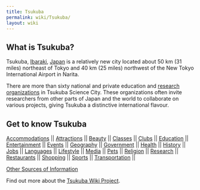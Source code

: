 ```yaml
---
title: Tsukuba
permalink: wiki/Tsukuba/
layout: wiki
---
```


What is Tsukuba?
----------------

Tsukuba, [Ibaraki](http://en.wikipedia.org/wiki/Ibaraki_Prefecture),
[Japan](http://en.wikipedia.org/wiki/Japan) is a relatively new city
located about 50 km (31 miles) northeast of Tokyo and 40 km (25 miles)
northwest of the New Tokyo International Airport in Narita.

There are more than sixty national and private education and [research
organizations](/wiki/Research_Organizations "wikilink") in Tsukuba Science
City. These organizations often invite researchers from other parts of
Japan and the world to collaborate on various projects, giving Tsukuba a
distinctive international flavour.

Get to know Tsukuba
-------------------

[Accommodations](/wiki/Accommodations "wikilink") ||
[Attractions](/wiki/Attractions "wikilink") || [Beauty](Beauty "wikilink") ||
[Classes](/wiki/Classes "wikilink") || [Clubs](Clubs "wikilink") ||
[Education](/wiki/Education "wikilink") ||
[Entertainment](/wiki/Entertainment "wikilink") || [Events](Events "wikilink")
|| [Geography](/wiki/Geography "wikilink") ||
[Government](/wiki/Government "wikilink") || [Health](Health "wikilink") ||
[History](/wiki/History "wikilink") || [Jobs](Jobs "wikilink") ||
[Languages](/wiki/Languages "wikilink") || [Lifestyle](Lifestyle "wikilink")
|| [Media](/wiki/Media "wikilink") || [Pets](Pets "wikilink") ||
[Religion](/wiki/Religion "wikilink") || [Research](Research "wikilink") ||
[Restaurants](/wiki/Restaurants "wikilink") || [Shopping](Shopping "wikilink")
|| [Sports](/wiki/Sports "wikilink") ||
[Transportation](/wiki/Transportation "wikilink") ||

[ Other Sources of Information](/wiki/Information "wikilink")

Find out more about the [Tsukuba Wiki
Project](/wiki/Tsukuba_Wiki:About "wikilink").
